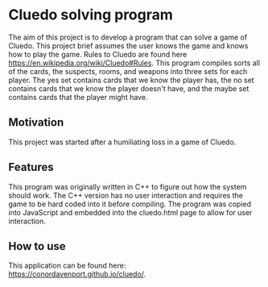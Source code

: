 # Cluedo solving program
The aim of this project is to develop a program that can solve a game of Cluedo. This project brief assumes the user knows the game and knows how to play the game. Rules to Cluedo are found here https://en.wikipedia.org/wiki/Cluedo#Rules. This program compiles sorts all of the cards, the suspects, rooms, and weapons into three sets for each player. The yes set contains cards that we know the player has, the no set contains cards that we know the player doesn't have, and the maybe set contains cards that the player might have.

## Motivation
This project was started after a humiliating loss in a game of Cluedo.

## Features
This program was originally written in C++ to figure out how the system should work. The C++ version has no user interaction and requires the game to be hard coded into it before compiling. The program was copied into JavaScript and embedded into the cluedo.html page to allow for user interaction.

## How to use
This application can be found here: https://conordavenport.github.io/cluedo/. 